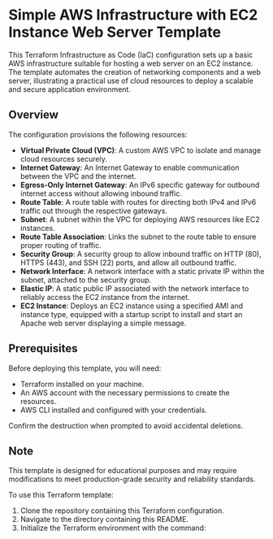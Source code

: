 # Simple AWS Infrastructure with EC2 Instance Web Server Template

This Terraform Infrastructure as Code (IaC) configuration sets up a basic AWS infrastructure suitable for hosting a web server on an EC2 instance. The template automates the creation of networking components and a web server, illustrating a practical use of cloud resources to deploy a scalable and secure application environment.

## Overview

The configuration provisions the following resources:

- **Virtual Private Cloud (VPC)**: A custom AWS VPC to isolate and manage cloud resources securely.
- **Internet Gateway**: An Internet Gateway to enable communication between the VPC and the internet.
- **Egress-Only Internet Gateway**: An IPv6 specific gateway for outbound internet access without allowing inbound traffic.
- **Route Table**: A route table with routes for directing both IPv4 and IPv6 traffic out through the respective gateways.
- **Subnet**: A subnet within the VPC for deploying AWS resources like EC2 instances.
- **Route Table Association**: Links the subnet to the route table to ensure proper routing of traffic.
- **Security Group**: A security group to allow inbound traffic on HTTP (80), HTTPS (443), and SSH (22) ports, and allow all outbound traffic.
- **Network Interface**: A network interface with a static private IP within the subnet, attached to the security group.
- **Elastic IP**: A static public IP associated with the network interface to reliably access the EC2 instance from the internet.
- **EC2 Instance**: Deploys an EC2 instance using a specified AMI and instance type, equipped with a startup script to install and start an Apache web server displaying a simple message.

## Prerequisites

Before deploying this template, you will need:
- Terraform installed on your machine.
- An AWS account with the necessary permissions to create the resources.
- AWS CLI installed and configured with your credentials.

Confirm the destruction when prompted to avoid accidental deletions.

## Note

This template is designed for educational purposes and may require modifications to meet production-grade security and reliability standards.


To use this Terraform template:

1. Clone the repository containing this Terraform configuration.
2. Navigate to the directory containing this README.
3. Initialize the Terraform environment with the command:
